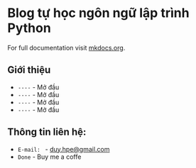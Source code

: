 # Blog tự học ngôn ngữ lập trình Python

For full documentation visit [mkdocs.org](https://www.mkdocs.org).

## Giới thiệu
* `----` - Mở đầu
* `----` - Mở đầu
* `----` - Mở đầu
* `----` - Mở đầu

## Thông tin liên hệ:
* `E-mail: ` - duy.hpe@gmail.com
* `Done` - Buy me a coffe
